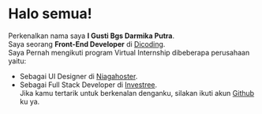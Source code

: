 # Halo semua! 

Perkenalkan nama saya **I Gusti Bgs Darmika Putra**.\
Saya seorang **Front-End Developer** di [Dicoding](https://www.dicoding.com/).\
Saya Pernah mengikuti program Virtual Internship dibeberapa perusahaan yaitu:
* Sebagai  UI Designer di [Niagahoster](https://www.niagahoster.co.id/).
* Sebagai Full Stack Developer di [Investree](https://investree.id/).\
Jika kamu tertarik untuk berkenalan denganku, silakan ikuti akun [Github](https://github.com/gstbgsdarmika) ku ya.
